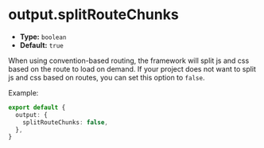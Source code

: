 # output.splitRouteChunks

- **Type:** `boolean`
- **Default:** `true`

When using convention-based routing, the framework will split js and css based on the route to load on demand. If your project does not want to split js and css based on routes, you can set this option to `false`.

Example:

```ts
export default {
  output: {
    splitRouteChunks: false,
  },
}
```
